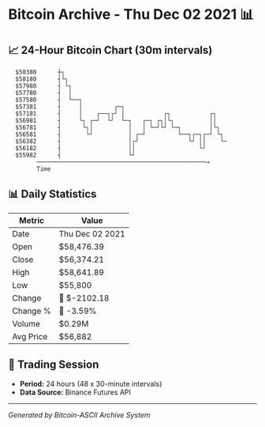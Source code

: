 # Bitcoin Archive - Thu Dec 02 2021 📊

## 📈 24-Hour Bitcoin Chart (30m intervals)

```
  $58380      ┼┐                                               
  $58180      ┤└┐                                              
  $57980      ┤ └┐                                             
  $57780      ┤  │                                             
  $57580      ┤  └──┐                                          
  $57381      ┤     │         ┌─┐                              
  $57181      ┤     │    ┌──┐┌┘ │           ┌┐           ┌┐    
  $56981      ┤     └┐ ┌─┘  └┘  └─┐   ┌─┐ ┌┐│└┐          ││    
  $56781      ┤      └┐│          │   │ └─┘└┘ └─┐        │└┐   
  $56581      ┤       └┘          │ ┌─┘         └──┐┌─┐┌─┘ └┐  
  $56382      ┤                   │┌┘              └┘ ││    └─ 
  $56182      ┤                   ││                  └┘       
  $55982      ┤                   └┘                           
        ────────────────────────────────────────────────→
        Time
```

## 📊 Daily Statistics

| Metric | Value |
|--------|-------|
| Date | Thu Dec 02 2021 |
| Open | $58,476.39 |
| Close | $56,374.21 |
| High | $58,641.89 |
| Low | $55,800 |
| Change | 🔴 $-2102.18 |
| Change % | 🔴 -3.59% |
| Volume | $0.29M |
| Avg Price | $56,882 |

## 📅 Trading Session

- **Period:** 24 hours (48 x 30-minute intervals)
- **Data Source:** Binance Futures API

---
*Generated by Bitcoin-ASCII Archive System*

